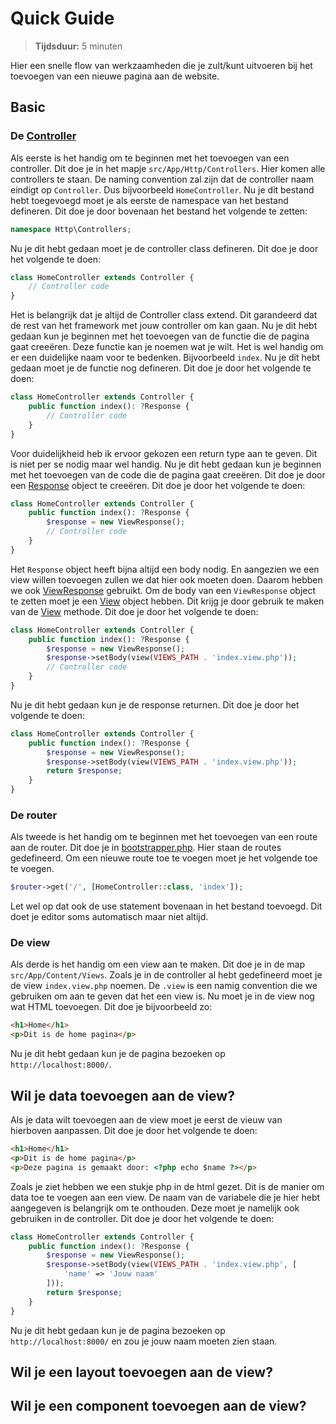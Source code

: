 # Quick Guide
> **Tijdsduur:** 5 minuten

Hier een snelle flow van werkzaamheden die je zult/kunt uitvoeren bij het toevoegen van een nieuwe pagina aan de website.

## Basic
### De [Controller](./MVCCore.md#controller)
Als eerste is het handig om te beginnen met het toevoegen van een controller. Dit doe je in het mapje `src/App/Http/Controllers`. Hier komen alle controllers te staan. De naming convention zal zijn dat de controller naam eindigt op `Controller`. Dus bijvoorbeeld `HomeController`. Nu je dit bestand hebt toegevoegd moet je als eerste de namespace van het bestand defineren. Dit doe je door bovenaan het bestand het volgende te zetten:
```php
namespace Http\Controllers;
```
Nu je dit hebt gedaan moet je de controller class defineren. Dit doe je door het volgende te doen:
```php
class HomeController extends Controller {
    // Controller code
}
```
Het is belangrijk dat je altijd de Controller class extend. Dit garandeerd dat de rest van het framework met jouw controller om kan gaan. Nu je dit hebt gedaan kun je beginnen met het toevoegen van de functie die de pagina gaat creeëren. Deze functie kan je noemen wat je wilt. Het is wel handig om er een duidelijke naam voor te bedenken. Bijvoorbeeld `index`. Nu je dit hebt gedaan moet je de functie nog defineren. Dit doe je door het volgende te doen:
```php
class HomeController extends Controller {
    public function index(): ?Response {
        // Controller code
    }
}
```
Voor duidelijkheid heb ik ervoor gekozen een return type aan te geven. Dit is niet per se nodig maar wel handig. Nu je dit hebt gedaan kun je beginnen met het toevoegen van de code die de pagina gaat creeëren. Dit doe je door een [Response](./MVCCore.md#response) object te creeëren. Dit doe je door het volgende te doen:
```php
class HomeController extends Controller {
    public function index(): ?Response {
        $response = new ViewResponse();
        // Controller code
    }
}
```
Het `Response` object heeft bijna altijd een body nodig. En aangezien we een view willen toevoegen zullen we dat hier ook moeten doen. Daarom hebben we ook [ViewResponse](./MVCCore.md#viewresponse) gebruikt. Om de body van een `ViewResponse` object te zetten moet je een [View](./MVCCore.md#view) object hebben. Dit krijg je door gebruik te maken van de [View](./MVCCore.md#view) methode. Dit doe je door het volgende te doen:
```php
class HomeController extends Controller {
    public function index(): ?Response {
        $response = new ViewResponse();
        $response->setBody(view(VIEWS_PATH . 'index.view.php'));
        // Controller code
    }
}
```
Nu je dit hebt gedaan kun je de response returnen. Dit doe je door het volgende te doen:
```php
class HomeController extends Controller {
    public function index(): ?Response {
        $response = new ViewResponse();
        $response->setBody(view(VIEWS_PATH . 'index.view.php'));
        return $response;
    }
}
```


### De router
Als tweede is het handig om te beginnen met het toevoegen van een route aan de router. Dit doe je in [bootstrapper.php](../../src/App/bootstrapper.php). Hier staan de routes gedefineerd. Om een nieuwe route toe te voegen moet je het volgende toe te voegen.
```php
$router->get('/', [HomeController::class, 'index']);
```
Let wel op dat ook de use statement bovenaan in het bestand toevoegd. Dit doet je editor soms automatisch maar niet altijd.

### De view
Als derde is het handig om een view aan te maken. Dit doe je in de map `src/App/Content/Views`. Zoals je in de controller al hebt gedefineerd moet je de view `index.view.php` noemen. De `.view` is een namig convention die we gebruiken om aan te geven dat het een view is. Nu moet je in de view nog wat HTML toevoegen. Dit doe je bijvoorbeeld zo:
```html
<h1>Home</h1>
<p>Dit is de home pagina</p>
```
Nu je dit hebt gedaan kun je de pagina bezoeken op `http://localhost:8000/`.

## Wil je data toevoegen aan de view?
Als je data wilt toevoegen aan de view moet je eerst de vieuw van hierboven aanpassen. Dit doe je door het volgende te doen:
```html
<h1>Home</h1>
<p>Dit is de home pagina</p>
<p>Deze pagina is gemaakt door: <?php echo $name ?></p>
```
Zoals je ziet hebben we een stukje php in de html gezet. Dit is de manier om data toe te voegen aan een view. De naam van de variabele die je hier hebt aangegeven is belangrijk om te onthouden. Deze moet je namelijk ook gebruiken in de controller. Dit doe je door het volgende te doen:
```php
class HomeController extends Controller {
    public function index(): ?Response {
        $response = new ViewResponse();
        $response->setBody(view(VIEWS_PATH . 'index.view.php', [
            'name' => 'Jouw naam'
        ]));
        return $response;
    }
}
```
Nu je dit hebt gedaan kun je de pagina bezoeken op `http://localhost:8000/` en zou je jouw naam moeten zien staan.

## Wil je een layout toevoegen aan de view?

## Wil je een component toevoegen aan de view?